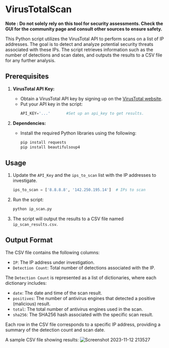 # VirusTotalScan

**Note : Do not solely rely on this tool for security assessments. Check the GUI for the community page and consult other sources to ensure safety.**

This Python script utilizes the VirusTotal API to perform scans on a list of IP addresses. The goal is to detect and analyze potential security threats associated with these IPs. The script retrieves information such as the number of detections and scan dates, and outputs the results to a CSV file for any further analysis.

## Prerequisites

1. **VirusTotal API Key:**
   - Obtain a VirusTotal API key by signing up on the [VirusTotal website](https://www.virustotal.com/).
   - Put your API key in the script:
        ```python
        API_KEY='...'		#Set up an api_key to get results.

        ``` 

2. **Dependencies:**
   - Install the required Python libraries using the following:
     ```bash
     pip install requests
     pip install beautifulsoup4
     ```

## Usage

1. Update the `API_Key` and the `ips_to_scan` list with the IP addresses to investigate.
   ```python
   ips_to_scan = ['8.8.8.8', '142.250.195.14'] 	# IPs to scan 
   ```

3. Run the script:
    ```bash
    python ip_scan.py
    ```

4. The script will output the results to a CSV file named `ip_scan_results.csv`.

## Output Format

The CSV file contains the following columns:

- `IP`: The IP address under investigation.
- `Detection Count`: Total number of detections associated with the IP.

The `Detection Count` is represented as a list of dictionaries, where each dictionary includes:
- `date`: The date and time of the scan result.
- `positives`: The number of antivirus engines that detected a positive (malicious) result.
- `total`: The total number of antivirus engines used in the scan.
- `sha256`: The SHA256 hash associated with the specific scan result.

Each row in the CSV file corresponds to a specific IP address, providing a summary of the detection count and scan date.

A sample CSV file showing results:
![Screenshot 2023-11-12 213527](https://github.com/cs-vansh/VirusTotalScan/assets/104628209/fc03b942-8754-4048-b1bf-8b1c34e93594)


